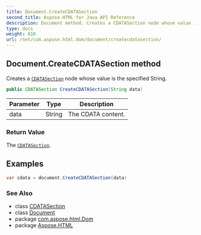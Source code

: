 ```yaml
---
title: Document.CreateCDATASection
second_title: Aspose.HTML for Java API Reference
description: Document method. Creates a CDATASection node whose value is the specified String
type: docs
weight: 810
url: /net/com.aspose.html.dom/document/createcdatasection/
---
```

## Document.CreateCDATASection method

Creates a [`CDATASection`](../../cdatasection/) node whose value is the specified String.

```java
public CDATASection CreateCDATASection(String data)
```

| Parameter | Type | Description |
| --- | --- | --- |
| data | String | The CDATA content. |

### Return Value

The [`CDATASection`](../../cdatasection/).

## Examples

```java
var cdata = document.CreateCDATASection(data)
```

### See Also

* class [CDATASection](../../cdatasection/)
* class [Document](../)
* package [com.aspose.html.Dom](../../document/)
* package [Aspose.HTML](../../../)
